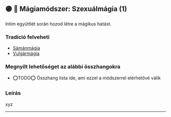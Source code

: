 ## 🟣 💫 Mágiamódszer: Szexuálmágia (1)

Intim együttlét során hozod létre a mágikus hatást.

### Tradíció felveheti

- [Sámánmágia](../051_07_samanmagia.md)
- [Vulgármágia](../051_02_vulgarmagia.md)

### Megnyílt lehetőséget az alábbi összhangokra

- ⭕TODO⭕ Összhang lista ide, ami ezzel a módszerrel elérhetővé válik

### Leírás

xyz

---

